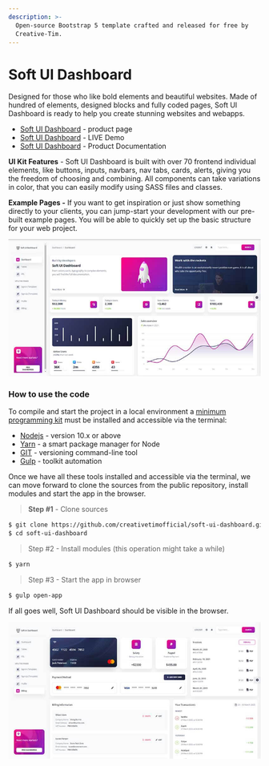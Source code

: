 ```yaml
---
description: >-
  Open-source Bootstrap 5 template crafted and released for free by
  Creative-Tim.
---
```


# Soft UI Dashboard

Designed for those who like bold elements and beautiful websites. Made of hundred of elements, designed blocks and fully coded pages, Soft UI Dashboard is ready to help you create stunning websites and webapps. 

* [Soft UI Dashboard](https://bit.ly/2Q1uIfK) - product page
* [Soft UI Dashboard](https://bit.ly/3dLM7CE) -  LIVE Demo
* [Soft UI Dashboard](https://bit.ly/2Qa0szQ) - Product Documentation

**UI Kit Features** - Soft UI Dashboard is built with over 70 frontend individual elements, like buttons, inputs, navbars, nav tabs, cards, alerts, giving you the freedom of choosing and combining. All components can take variations in color, that you can easily modify using SASS files and classes.

 **Example Pages -** If you want to get inspiration or just show something directly to your clients, you can jump-start your development with our pre-built example pages. You will be able to quickly set up the basic structure for your web project. 

![Soft UI Dashboard - Bootstrap 5 Template.](../../.gitbook/assets/soft-ui-dashboard-page-dashboard.jpg)

### How to use the code

To compile and start the project in a local environment a [minimum programming kit](../tutorials/minimal-programming-kit.md) must be installed and accessible via the terminal:

* [Nodejs](https://nodejs.org/en/) - version 10.x or above
* [Yarn](https://yarnpkg.com/) - a smart package manager for Node
* [GIT](https://git-scm.com/) - versioning command-line tool
* [Gulp](https://gulpjs.com/) - toolkit automation 

Once we have all these tools installed and accessible via the terminal, we can move forward to clone the sources from the public repository, install modules and start the app in the browser.

> **Step \#1** - Clone sources

```bash
$ git clone https://github.com/creativetimofficial/soft-ui-dashboard.git
$ cd soft-ui-dashboard
```

> Step \#2 - Install modules \(this operation might take a while\)

```bash
$ yarn 
```

> Step \#3 - Start the app in browser

```bash
$ gulp open-app
```

If all goes well, Soft UI Dashboard should be visible in the browser. 

![Soft UI Dashboard - Billing Page.](../../.gitbook/assets/soft-ui-dashboard-page-billing.jpg)

